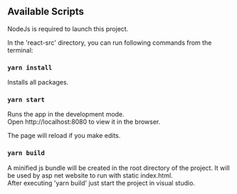 ## Available Scripts

NodeJs is required to launch this project.<br>

In the 'react-src' directory, you can run following commands from the terminal:

### `yarn install`

Installs all packages.

### `yarn start`

Runs the app in the development mode.<br>
Open http://localhost:8080 to view it in the browser.

The page will reload if you make edits.<br>

### `yarn build`

A minified js bundle will be created in the root directory of the project. It will be used by asp net website to run with static index.html.<br>
After executing 'yarn build' just start the project in visual studio.